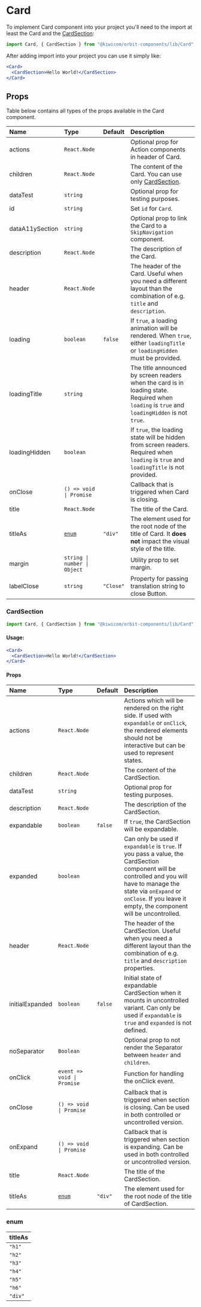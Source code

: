 # Card

To implement Card component into your project you'll need to the import at least the Card and the [CardSection](#cardsection):

```jsx
import Card, { CardSection } from "@kiwicom/orbit-components/lib/Card";
```

After adding import into your project you can use it simply like:

```jsx
<Card>
  <CardSection>Hello World!</CardSection>
</Card>
```

## Props

Table below contains all types of the props available in the Card component.

| Name            | Type                         | Default   | Description                                                                                                                                   |
| :-------------- | :--------------------------- | :-------- | :-------------------------------------------------------------------------------------------------------------------------------------------- |
| actions         | `React.Node`                 |           | Optional prop for Action components in header of Card.                                                                                        |
| children        | `React.Node`                 |           | The content of the Card. You can use only [CardSection](#cardsection).                                                                        |
| dataTest        | `string`                     |           | Optional prop for testing purposes.                                                                                                           |
| id              | `string`                     |           | Set `id` for `Card`.                                                                                                                          |
| dataA11ySection | `string`                     |           | Optional prop to link the Card to a `SkipNavigation` component.                                                                               |
| description     | `React.Node`                 |           | The description of the Card.                                                                                                                  |
| header          | `React.Node`                 |           | The header of the Card. Useful when you need a different layout than the combination of e.g. `title` and `description`.                       |
| loading         | `boolean`                    | `false`   | If `true`, a loading animation will be rendered. When `true`, either `loadingTitle` or `loadingHidden` must be provided.                      |
| loadingTitle    | `string`                     |           | The title announced by screen readers when the card is in loading state. Required when `loading` is `true` and `loadingHidden` is not `true`. |
| loadingHidden   | `boolean`                    |           | If `true`, the loading state will be hidden from screen readers. Required when `loading` is `true` and `loadingTitle` is not provided.        |
| onClose         | `() => void \| Promise`      |           | Callback that is triggered when Card is closing.                                                                                              |
| title           | `React.Node`                 |           | The title of the Card.                                                                                                                        |
| titleAs         | [`enum`](#enum)              | `"div"`   | The element used for the root node of the title of Card. It **does not** impact the visual style of the title.                                |
| margin          | `string \| number \| Object` |           | Utility prop to set margin.                                                                                                                   |
| labelClose      | `string`                     | `"Close"` | Property for passing translation string to close Button.                                                                                      |

### CardSection

```jsx
import Card, { CardSection } from "@kiwicom/orbit-components/lib/Card";
```

#### Usage:

```jsx
<Card>
  <CardSection>Hello World!</CardSection>
</Card>
```

#### Props

| Name            | Type                       | Default | Description                                                                                                                                                                                                                                 |
| :-------------- | :------------------------- | :------ | :------------------------------------------------------------------------------------------------------------------------------------------------------------------------------------------------------------------------------------------ |
| actions         | `React.Node`               |         | Actions which will be rendered on the right side. If used with `expandable` or `onClick`, the rendered elements should not be interactive but can be used to represent states.                                                              |
| children        | `React.Node`               |         | The content of the CardSection.                                                                                                                                                                                                             |
| dataTest        | `string`                   |         | Optional prop for testing purposes.                                                                                                                                                                                                         |
| description     | `React.Node`               |         | The description of the CardSection.                                                                                                                                                                                                         |
| expandable      | `boolean`                  | `false` | If `true`, the CardSection will be expandable.                                                                                                                                                                                              |
| expanded        | `boolean`                  |         | Can only be used if `expandable` is `true`. If you pass a value, the CardSection component will be controlled and you will have to manage the state via `onExpand` or `onClose`. If you leave it empty, the component will be uncontrolled. |
| header          | `React.Node`               |         | The header of the CardSection. Useful when you need a different layout than the combination of e.g. `title` and `description` properties.                                                                                                   |
| initialExpanded | `boolean`                  | `false` | Initial state of expandable CardSection when it mounts in uncontrolled variant. Can only be used if `expandable` is `true` and `expanded` is not defined.                                                                                   |
| noSeparator     | `Boolean`                  |         | Optional prop to not render the Separator between `header` and `children`.                                                                                                                                                                  |
| onClick         | `event => void \| Promise` |         | Function for handling the onClick event.                                                                                                                                                                                                    |
| onClose         | `() => void \| Promise`    |         | Callback that is triggered when section is closing. Can be used in both controlled or uncontrolled version.                                                                                                                                 |
| onExpand        | `() => void \| Promise`    |         | Callback that is triggered when section is expanding. Can be used in both controlled or uncontrolled version.                                                                                                                               |
| title           | `React.Node`               |         | The title of the CardSection.                                                                                                                                                                                                               |
| titleAs         | [`enum`](#enum)            | `"div"` | The element used for the root node of the title of CardSection.                                                                                                                                                                             |

### enum

| titleAs |
| :------ |
| `"h1"`  |
| `"h2"`  |
| `"h3"`  |
| `"h4"`  |
| `"h5"`  |
| `"h6"`  |
| `"div"` |
